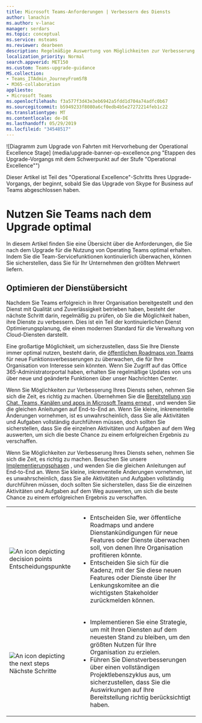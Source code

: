 ```yaml
---
title: Microsoft Teams-Anforderungen | Verbessern des Diensts
author: lanachin
ms.author: v-lanac
manager: serdars
ms.topic: conceptual
ms.service: msteams
ms.reviewer: dearbeen
description: Regelmäßige Auswertung von Möglichkeiten zur Verbesserung des Teams-Diensts nach dem Upgrade überwachen Sie die Roadmap für Teams auf interessante Funktionsverbesserungen.
localization_priority: Normal
search.appverid: MET150
ms.custom: Teams-upgrade-guidance
MS.collection:
- Teams_ITAdmin_JourneyFromSfB
- M365-collaboration
appliesto:
- Microsoft Teams
ms.openlocfilehash: f3a577f3d43e3eb6942a5fdd1d704a74adfc0b67
ms.sourcegitcommit: b5949233f8080a6cf0edb4b5e27272214feb1c22
ms.translationtype: MT
ms.contentlocale: de-DE
ms.lasthandoff: 05/29/2019
ms.locfileid: "34548517"
---
```

![Diagramm zum Upgrade von Fahrten mit Hervorhebung der Operational Excellence Stage] (media/upgrade-banner-op-excellence.png "Etappen des Upgrade-Vorgangs mit dem Schwerpunkt auf der Stufe \"Operational Excellence\"")

Dieser Artikel ist Teil des "Operational Excellence"-Schritts Ihres Upgrade-Vorgangs, der beginnt, sobald Sie das Upgrade von Skype for Business auf Teams abgeschlossen haben.

# <a name="get-the-most-out-of-teams-after-upgrading"></a>Nutzen Sie Teams nach dem Upgrade optimal

In diesem Artikel finden Sie eine Übersicht über die Anforderungen, die Sie nach dem Upgrade für die Nutzung von Operating Teams optimal erhalten. Indem Sie die Team-Servicefunktionen kontinuierlich überwachen, können Sie sicherstellen, dass Sie für Ihr Unternehmen den größten Mehrwert liefern.

## <a name="enhance-your-service-overview"></a>Optimieren der Dienstübersicht

Nachdem Sie Teams erfolgreich in Ihrer Organisation bereitgestellt und den Dienst mit Qualität und Zuverlässigkeit betrieben haben, besteht der nächste Schritt darin, regelmäßig zu prüfen, ob Sie die Möglichkeit haben, ihre Dienste zu verbessern. Dies ist ein Teil der kontinuierlichen Dienst Optimierungsplanung, die einen modernen Standard für die Verwaltung von Cloud-Diensten darstellt.

Eine großartige Möglichkeit, um sicherzustellen, dass Sie Ihre Dienste immer optimal nutzen, besteht darin, die [öffentlichen Roadmaps von Teams](https://products.office.com/business/office-365-roadmap?filters=microsoft%20teams) für neue Funktionsverbesserungen zu überwachen, die für Ihre Organisation von Interesse sein könnten. Wenn Sie Zugriff auf das Office 365-Administratorportal haben, erhalten Sie regelmäßige Updates von uns über neue und geänderte Funktionen über unser Nachrichten Center.

Wenn Sie Möglichkeiten zur Verbesserung Ihres Diensts sehen, nehmen Sie sich die Zeit, es richtig zu machen. Übernehmen Sie die [Bereitstellung von Chat, Teams, Kanälen und apps in Microsoft Teams erneut](deploy-chat-teams-channels-microsoft-teams-landing-page.md) , und wenden Sie die gleichen Anleitungen auf End-to-End an. Wenn Sie kleine, inkrementelle Änderungen vornehmen, ist es unwahrscheinlich, dass Sie alle Aktivitäten und Aufgaben vollständig durchführen müssen, doch sollten Sie sicherstellen, dass Sie die einzelnen Aktivitäten und Aufgaben auf dem Weg auswerten, um sich die beste Chance zu einem erfolgreichen Ergebnis zu verschaffen.

Wenn Sie Möglichkeiten zur Verbesserung Ihres Diensts sehen, nehmen Sie sich die Zeit, es richtig zu machen. Besuchen Sie unsere [Implementierungsphasen](deploy-chat-teams-channels-microsoft-teams-landing-page.md) , und wenden Sie die gleichen Anleitungen auf End-to-End an. Wenn Sie kleine, inkrementelle Änderungen vornehmen, ist es unwahrscheinlich, dass Sie alle Aktivitäten und Aufgaben vollständig durchführen müssen, doch sollten Sie sicherstellen, dass Sie die einzelnen Aktivitäten und Aufgaben auf dem Weg auswerten, um sich die beste Chance zu einem erfolgreichen Ergebnis zu verschaffen.

<table>
<tr><td><img src="media/audio_conferencing_image7.png" alt="An icon depicting decision points"/> <br/>Entscheidungspunkte</td><td><ul><li>Entscheiden Sie, wer öffentliche Roadmaps und andere Dienstankündigungen für neue Features oder Dienste überwachen soll, von denen Ihre Organisation profitieren könnte.</li><li>Entscheiden Sie sich für die Kadenz, mit der Sie diese neuen Features oder Dienste über Ihr Lenkungskomitee an die wichtigsten Stakeholder zurückmelden können.</li></ul></td></tr>
<tr><td><img src="media/audio_conferencing_image9.png" alt="An icon depicting the next steps"/><br/>Nächste Schritte</td><td><ul><li>Implementieren Sie eine Strategie, um mit Ihren Diensten auf dem neuesten Stand zu bleiben, um den größten Nutzen für Ihre Organisation zu erzielen.</li><li>Führen Sie Dienstverbesserungen über einen vollständigen Projektlebenszyklus aus, um sicherzustellen, dass Sie die Auswirkungen auf Ihre Bereitstellung richtig berücksichtigt haben.</li></ul></td></tr>
</table>
